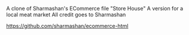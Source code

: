 A clone of Sharmashan's ECommerce file "Store House"
A version for a local meat market 
All credit goes to Sharmashan

https://github.com/sharmashan/ecommerce-html

